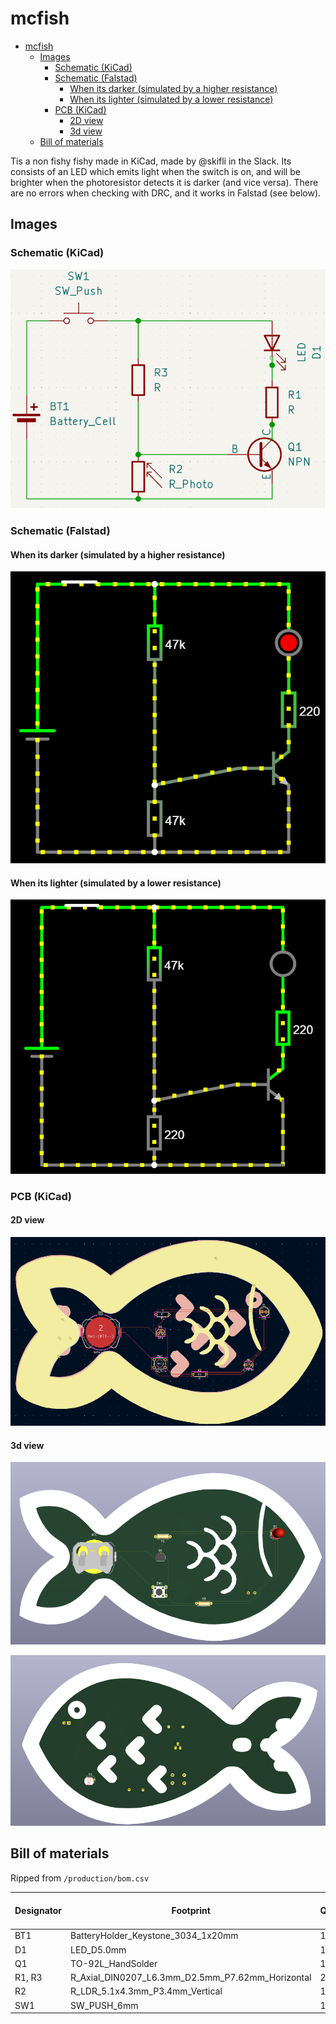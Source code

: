 # mcfish

- [mcfish](#mcfish)
  - [Images](#images)
    - [Schematic (KiCad)](#schematic-kicad)
    - [Schematic (Falstad)](#schematic-falstad)
      - [When its darker (simulated by a higher resistance)](#when-its-darker-simulated-by-a-higher-resistance)
      - [When its lighter (simulated by a lower resistance)](#when-its-lighter-simulated-by-a-lower-resistance)
    - [PCB (KiCad)](#pcb-kicad)
      - [2D view](#2d-view)
      - [3d view](#3d-view)
  - [Bill of materials](#bill-of-materials)

Tis a non fishy fishy made in KiCad, made by @skifli in the Slack. Its consists of an LED which emits light when the switch is on, and will be brighter when the photoresistor detects it is darker (and vice versa). There are no errors when checking with DRC, and it works in Falstad (see below).

## Images

### Schematic (KiCad)

![schematic of the circuit in kicad](images/kicad-schematic.png)

### Schematic (Falstad)

#### When its darker (simulated by a higher resistance)

![falstad high resistance circuit simulator](images/falstad-high-resistance.png)

#### When its lighter (simulated by a lower resistance)

![falstad low resistance circuit simulator](images/falstad-low-resistance.png)

### PCB (KiCad)

#### 2D view

![2d pcb view](images/kicad-pcb-2d.png)

#### 3d view

![3d front pcb view](images/kicad-pdb-3d-front.png)

![3d back pcb view](images/kicad-pdb-3d-back.png)

## Bill of materials

Ripped from `/production/bom.csv`

| Designator | Footprint                                        | Quantity | Value        | LCSC Part # |
| ---------- | ------------------------------------------------ | -------- | ------------ | ----------- |
| BT1        | BatteryHolder_Keystone_3034_1x20mm               | 1        | Battery_Cell |             |
| D1         | LED_D5.0mm                                       | 1        | LED          |             |
| Q1         | TO-92L_HandSolder                                | 1        | NPN          |             |
| R1, R3     | R_Axial_DIN0207_L6.3mm_D2.5mm_P7.62mm_Horizontal | 2        | R            |             |
| R2         | R_LDR_5.1x4.3mm_P3.4mm_Vertical                  | 1        | R_Photo      |             |
| SW1        | SW_PUSH_6mm                                      | 1        | SW_Push      |             |
